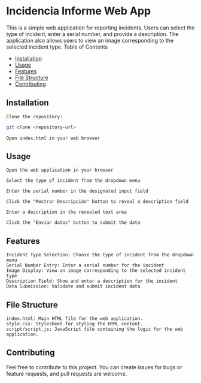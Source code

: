 # Incidencia Informe Web App

This is a simple web application for reporting incidents. Users can select the type of incident, enter a serial number, and provide a description. The application also allows users to view an image corresponding to the selected incident type.
Table of Contents

- [Installation](#installation)
- [Usage](#usage)
- [Features](#features)
- [File Structure](#file-structure)
- [Contributing](#contributing)


## Installation

    Clone the repository:

```bash
git clone <repository-url>
```

    Open index.html in your web browser

## Usage

    Open the web application in your browser

    Select the type of incident from the dropdown menu

    Enter the serial number in the designated input field

    Click the "Mostrar Descripción" button to reveal a description field

    Enter a description in the revealed text area

    Click the "Enviar datos" button to submit the data

## Features

    Incident Type Selection: Choose the type of incident from the dropdown menu
    Serial Number Entry: Enter a serial number for the incident
    Image Display: View an image corresponding to the selected incident type
    Description Field: Show and enter a description for the incident
    Data Submission: Validate and submit incident data

## File Structure

    index.html: Main HTML file for the web application.
    style.css: Stylesheet for styling the HTML content.
    script/script.js: JavaScript file containing the logic for the web application.

## Contributing

Feel free to contribute to this project. You can create issues for bugs or feature requests, and pull requests are welcome.
